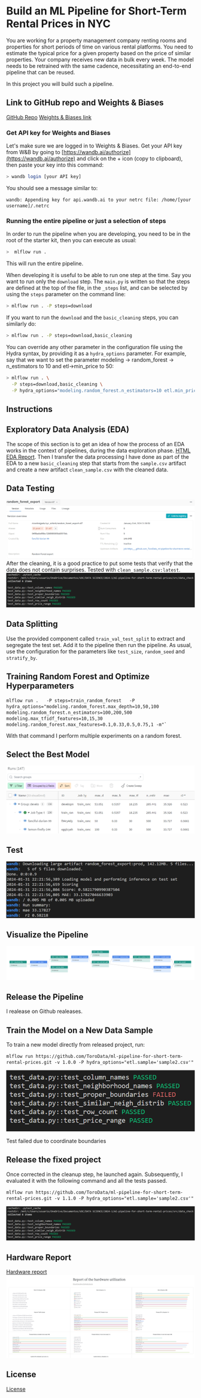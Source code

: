 # Build an ML Pipeline for Short-Term Rental Prices in NYC

You are working for a property management company renting rooms and properties for short periods of 
time on various rental platforms. You need to estimate the typical price for a given property based 
on the price of similar properties. Your company receives new data in bulk every week. The model needs 
to be retrained with the same cadence, necessitating an end-to-end pipeline that can be reused.

In this project you will build such a pipeline.

## Link to GitHub repo and Weights & Biases
[GitHub Repo](https://github.com/ToroData/ml-pipeline-for-short-term-rental-prices)
[Weights & Biases link](https://wandb.ai/ricardraigada/nyc_airbnb/overview?workspace=user-ricardraigada)


### Get API key for Weights and Biases
Let's make sure we are logged in to Weights & Biases. Get your API key from W&B by going to 
[https://wandb.ai/authorize](https://wandb.ai/authorize) and click on the + icon (copy to clipboard), 
then paste your key into this command:

```bash
> wandb login [your API key]
```

You should see a message similar to:
```
wandb: Appending key for api.wandb.ai to your netrc file: /home/[your username]/.netrc
```

### Running the entire pipeline or just a selection of steps
In order to run the pipeline when you are developing, you need to be in the root of the starter kit, 
then you can execute as usual:

```bash
>  mlflow run .
```
This will run the entire pipeline.

When developing it is useful to be able to run one step at the time. Say you want to run only
the ``download`` step. The `main.py` is written so that the steps are defined at the top of the file, in the 
``_steps`` list, and can be selected by using the `steps` parameter on the command line:

```bash
> mlflow run . -P steps=download
```
If you want to run the ``download`` and the ``basic_cleaning`` steps, you can similarly do:
```bash
> mlflow run . -P steps=download,basic_cleaning
```
You can override any other parameter in the configuration file using the Hydra syntax, by
providing it as a ``hydra_options`` parameter. For example, say that we want to set the parameter
modeling -> random_forest -> n_estimators to 10 and etl->min_price to 50:

```bash
> mlflow run . \
  -P steps=download,basic_cleaning \
  -P hydra_options="modeling.random_forest.n_estimators=10 etl.min_price=50"
```

## Instructions

## Exploratory Data Analysis (EDA)
The scope of this section is to get an idea of how the process of an EDA works in the context of pipelines, during the data exploration phase. [HTML EDA Report](src/eda/report/eda-report.html). Then I transfer the data processing I have done as part of the EDA to a new `basic_cleaning` step that starts from the `sample.csv` artifact and create a new artifact `clean_sample.csv` with the cleaned data. 

## Data Testing
![Prod tag](/images/prod_tag.png)
After the cleaning, it is a good practice to put some tests that verify that the data does not contain surprises. Tested with `clean_sample.csv:latest`.
![Tests](/images/tests.png)

## Data Splitting
Use the provided component called `train_val_test_split` to extract and segregate the test set. Add it to the pipeline then run the pipeline. As usual, use the configuration for the parameters like `test_size`, `random_seed` and `stratify_by`.

## Training Random Forest and Optimize Hyperparameters

```
mlflow run .   -P steps=train_random_forest   -P hydra_options="modeling.random_forest.max_depth=10,50,100 modeling.random_forest.n_estimators=100,200,500 modeling.max_tfidf_features=10,15,30 modeling.random_forest.max_features=0.1,0.33,0.5,0.75,1 -m"`
```
With that command I perform multiple experiments on a random forest.

## Select the Best Model
![Best model](/images/training.png)

## Test
![Test](/images/test.png)

## Visualize the Pipeline
![Lineage](/images/lineage.png)

## Release the Pipeline
I realease on Github realeases.

## Train the Model on a New Data Sample

To train a new model directly from released project, run:

```
mlflow run https://github.com/ToroData/ml-pipeline-for-short-term-rental-prices.git -v 1.0.0 -P hydra_options="etl.sample='sample2.csv'"
```
![Test failed](/images/failed_test.png)

Test failed due to coordinate boundaries

## Release the fixed project
Once corrected in the cleanup step, he launched again. Subsequently, I evaluated it with the following command and all the tests passed.

```
mlflow run https://github.com/ToroData/ml-pipeline-for-short-term-rental-prices.git -v 1.1.0 -P hydra_options="etl.sample='sample2.csv'"
```

![Test](/images/tests.png)

## Hardware Report
[Hardware report](/Report%20of%20the%20hardware%20utilization%20_%20nyc_airbnb%20–%20Weights%20&%20Biases.pdf)
![Test](/images/hardware.png)

## License

[License](LICENSE.txt)
